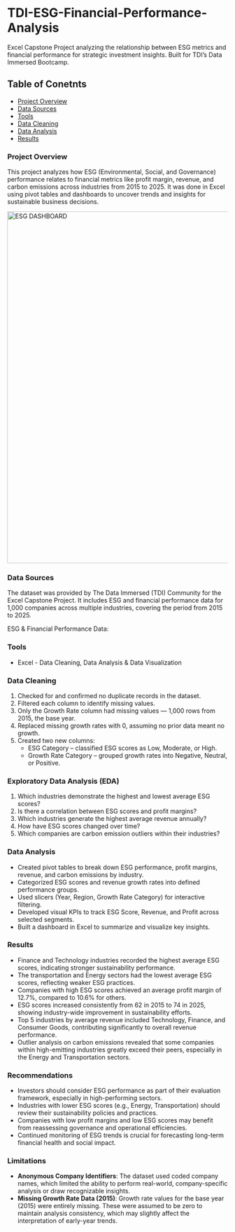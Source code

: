 # TDI-ESG-Financial-Performance-Analysis
Excel Capstone Project analyzing the relationship between ESG metrics and financial performance for strategic investment insights. Built for TDI’s Data Immersed Bootcamp.

## Table of Conetnts

- [Project Overview](#project-overview)
- [Data Sources](#data-sources)
- [Tools](#tools)
- [Data Cleaning](#data-cleaning)
- [Data Analysis](#data-analysis)
- [Results](#results)


### Project Overview

This project analyzes how ESG (Environmental, Social, and Governance) performance relates to financial metrics like profit margin, revenue, and carbon emissions across industries from 2015 to 2025. It was done in Excel using pivot tables and dashboards to uncover trends and insights for sustainable business decisions.

<img width="1663" height="802" alt="ESG DASHBOARD" src="https://github.com/user-attachments/assets/cada2945-117c-4017-b503-1df008e41340" />


### Data Sources

The dataset was provided by The Data Immersed (TDI) Community for the Excel Capstone Project. It includes ESG and financial performance data for 1,000 companies across multiple industries, covering the period from 2015 to 2025.

ESG & Financial Performance Data:

### Tools

- Excel - Data Cleaning, Data Analysis & Data Visualization

### Data Cleaning

1. Checked for and confirmed no duplicate records in the dataset.
2. Filtered each column to identify missing values.
3. Only the Growth Rate column had missing values — 1,000 rows from 2015, the base year.
4. Replaced missing growth rates with 0, assuming no prior data meant no growth.
5. Created two new columns:
    - ESG Category – classified ESG scores as Low, Moderate, or High.
    - Growth Rate Category – grouped growth rates into Negative, Neutral, or Positive.

### Exploratory Data Analysis (EDA)

1. Which industries demonstrate the highest and lowest average ESG scores?
2. Is there a correlation between ESG scores and profit margins?
3. Which industries generate the highest average revenue annually?
4. How have ESG scores changed over time?
5. Which companies are carbon emission outliers within their industries?

### Data Analysis

- Created pivot tables to break down ESG performance, profit margins, revenue, and carbon emissions by industry.
- Categorized ESG scores and revenue growth rates into defined performance groups.
- Used slicers (Year, Region, Growth Rate Category) for interactive filtering.
- Developed visual KPIs to track ESG Score, Revenue, and Profit across selected segments.
- Built a dashboard in Excel to summarize and visualize key insights.

### Results

- Finance and Technology industries recorded the highest average ESG scores, indicating stronger sustainability performance.
- The transportation and Energy sectors had the lowest average ESG scores, reflecting weaker ESG practices.
- Companies with high ESG scores achieved an average profit margin of 12.7%, compared to 10.6% for others.
- ESG scores increased consistently from 62 in 2015 to 74 in 2025, showing industry-wide improvement in sustainability efforts.
- Top 5 industries by average revenue included Technology, Finance, and Consumer Goods, contributing significantly to overall revenue performance.
- Outlier analysis on carbon emissions revealed that some companies within high-emitting industries greatly exceed their peers, especially in the Energy and Transportation sectors.

### Recommendations

- Investors should consider ESG performance as part of their evaluation framework, especially in high-performing sectors.
- Industries with lower ESG scores (e.g., Energy, Transportation) should review their sustainability policies and practices.
- Companies with low profit margins and low ESG scores may benefit from reassessing governance and operational efficiencies.
- Continued monitoring of ESG trends is crucial for forecasting long-term financial health and social impact.

### Limitations

- **Anonymous Company Identifiers**: The dataset used coded company names, which limited the ability to perform real-world, company-specific analysis or draw recognizable insights.
- **Missing Growth Rate Data (2015)**: Growth rate values for the base year (2015) were entirely missing. These were assumed to be zero to maintain analysis consistency, which may slightly affect the interpretation of early-year trends.
